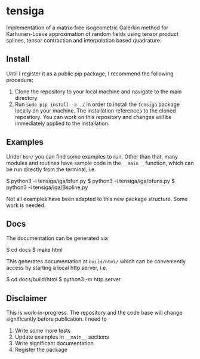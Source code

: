 # tensiga

Implementation of a matrix-free isogeometric Galerkin method for Karhunen-Loeve approximation of random fields using tensor product splines, tensor contraction and interpolation based quadrature.

## Install

Until I register it as a public pip package, I recommend the following procedure:

1. Clone the repository to your local machine and navigate to the main directory
2. Run ``sudo pip install -e ./`` in order to install the ``tensiga`` package locally on your machine. The installation references to the cloned repository. You can work on this repository and changes will be immediately applied to the installation.

## Examples

Under ``bin/`` you can find some examples to run. Other than that, many modules and routines have sample code in the ``__main__`` function, which can be run directly from the terminal, i.e.

  $ python3 -i tensiga/iga/bfun.py
  $ python3 -i tensiga/iga/bfuns.py
  $ python3 -i tensiga/iga/Bspline.py

Not all examples have been adapted to this new package structure. Some work is needed.

## Docs

The documentation can be generated via

  $ cd docs
  $ make html

This generates documentation at ``build/html/`` which can be conveniently access by starting a local http server, i.e.

  $ cd docs/build/html
  $ python3 -m http.server

## Disclaimer

This is work-in-progress. The repository and the code base will change significantly before publication. I need to

1. Write some more tests
2. Update examples in ``__main__`` sections
3. Write significant documentation
4. Register the package
